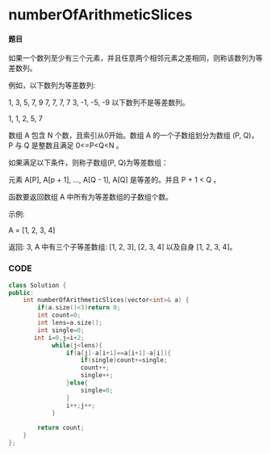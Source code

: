 # numberOfArithmeticSlices


#### 题目

如果一个数列至少有三个元素，并且任意两个相邻元素之差相同，则称该数列为等差数列。

例如，以下数列为等差数列:

1, 3, 5, 7, 9
7, 7, 7, 7
3, -1, -5, -9
以下数列不是等差数列。

1, 1, 2, 5, 7


数组 A 包含 N 个数，且索引从0开始。数组 A 的一个子数组划分为数组 (P, Q)，P 与 Q 是整数且满足 0<=P<Q<N 。

如果满足以下条件，则称子数组(P, Q)为等差数组：

元素 A[P], A[p + 1], ..., A[Q - 1], A[Q] 是等差的。并且 P + 1 < Q 。

函数要返回数组 A 中所有为等差数组的子数组个数。

 

示例:

A = [1, 2, 3, 4]

返回: 3, A 中有三个子等差数组: [1, 2, 3], [2, 3, 4] 以及自身 [1, 2, 3, 4]。



### CODE
```c++
class Solution {
public:
    int numberOfArithmeticSlices(vector<int>& a) {
        if(a.size()<3)return 0;
        int count=0;
        int lens=a.size();
        int single=0;
       int i=0,j=i+2;
            while(j<lens){
                if(a[j]-a[i+1]==a[i+1]-a[i]){
                    if(single)count+=single;
                    count++;         
                    single++;
                }else{
                    single=0;    
                }
                i++;j++;
            }
        
        return count;
    }
};
```


